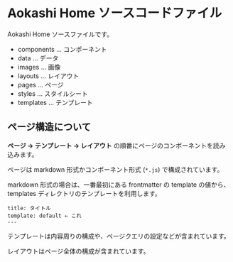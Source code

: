 # Aokashi Home ソースコードファイル
Aokashi Home ソースファイルです。

- components ... コンポーネント
- data ... データ
- images ... 画像
- layouts ... レイアウト
- pages ... ページ
- styles ... スタイルシート
- templates ... テンプレート

## ページ構造について
**ページ → テンプレート → レイアウト** の順番にページのコンポーネントを読み込みます。

ページは markdown 形式かコンポーネント形式 (`*.js`) で構成されています。

markdown 形式の場合は、一番最初にある frontmatter の template の値から、 templates ディレクトリのテンプレートを利用します。

```
title: タイトル
template: default ← これ
---
```

テンプレートは内容周りの構成や、ページクエリの設定などが含まれています。

レイアウトはページ全体の構成が含まれています。
